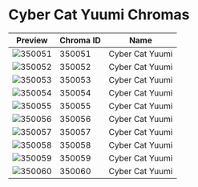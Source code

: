 # Cyber Cat Yuumi Chromas



| Preview | Chroma ID | Name |
|---------|-----------|------|
| ![350051](https://raw.communitydragon.org/latest/plugins/rcp-be-lol-game-data/global/default/v1/champion-chroma-images/350/350051.png) | 350051 | Cyber Cat Yuumi |
| ![350052](https://raw.communitydragon.org/latest/plugins/rcp-be-lol-game-data/global/default/v1/champion-chroma-images/350/350052.png) | 350052 | Cyber Cat Yuumi |
| ![350053](https://raw.communitydragon.org/latest/plugins/rcp-be-lol-game-data/global/default/v1/champion-chroma-images/350/350053.png) | 350053 | Cyber Cat Yuumi |
| ![350054](https://raw.communitydragon.org/latest/plugins/rcp-be-lol-game-data/global/default/v1/champion-chroma-images/350/350054.png) | 350054 | Cyber Cat Yuumi |
| ![350055](https://raw.communitydragon.org/latest/plugins/rcp-be-lol-game-data/global/default/v1/champion-chroma-images/350/350055.png) | 350055 | Cyber Cat Yuumi |
| ![350056](https://raw.communitydragon.org/latest/plugins/rcp-be-lol-game-data/global/default/v1/champion-chroma-images/350/350056.png) | 350056 | Cyber Cat Yuumi |
| ![350057](https://raw.communitydragon.org/latest/plugins/rcp-be-lol-game-data/global/default/v1/champion-chroma-images/350/350057.png) | 350057 | Cyber Cat Yuumi |
| ![350058](https://raw.communitydragon.org/latest/plugins/rcp-be-lol-game-data/global/default/v1/champion-chroma-images/350/350058.png) | 350058 | Cyber Cat Yuumi |
| ![350059](https://raw.communitydragon.org/latest/plugins/rcp-be-lol-game-data/global/default/v1/champion-chroma-images/350/350059.png) | 350059 | Cyber Cat Yuumi |
| ![350060](https://raw.communitydragon.org/latest/plugins/rcp-be-lol-game-data/global/default/v1/champion-chroma-images/350/350060.png) | 350060 | Cyber Cat Yuumi |